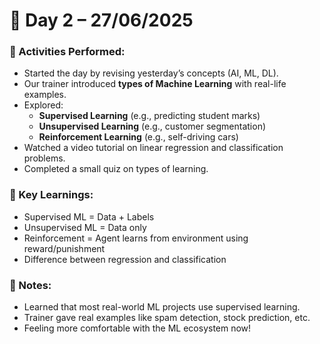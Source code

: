 # 📘 Day 2 – 27/06/2025

### 📅 Activities Performed:
- Started the day by revising yesterday’s concepts (AI, ML, DL).
- Our trainer introduced **types of Machine Learning** with real-life examples.
- Explored:
  - **Supervised Learning** (e.g., predicting student marks)
  - **Unsupervised Learning** (e.g., customer segmentation)
  - **Reinforcement Learning** (e.g., self-driving cars)
- Watched a video tutorial on linear regression and classification problems.
- Completed a small quiz on types of learning.

### 🧠 Key Learnings:
- Supervised ML = Data + Labels
- Unsupervised ML = Data only
- Reinforcement = Agent learns from environment using reward/punishment
- Difference between regression and classification

### 📝 Notes:
- Learned that most real-world ML projects use supervised learning.
- Trainer gave real examples like spam detection, stock prediction, etc.
- Feeling more comfortable with the ML ecosystem now!

